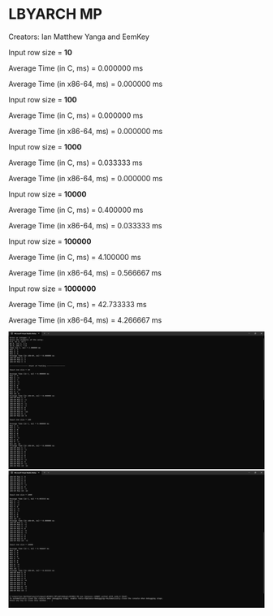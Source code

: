 # LBYARCH MP
Creators: Ian Matthew Yanga and EemKey

Input row size = **10**

Average Time (in C, ms) = 0.000000 ms

Average Time (in x86-64, ms) = 0.000000 ms

Input row size = **100**

Average Time (in C, ms) = 0.000000 ms

Average Time (in x86-64, ms) = 0.000000 ms

Input row size = **1000**

Average Time (in C, ms) = 0.033333 ms

Average Time (in x86-64, ms) = 0.000000 ms

Input row size = **10000**

Average Time (in C, ms) = 0.400000 ms

Average Time (in x86-64, ms) = 0.033333 ms

Input row size = **100000**

Average Time (in C, ms) = 4.100000 ms

Average Time (in x86-64, ms) = 0.566667 ms

Input row size = **1000000**

Average Time (in C, ms) = 42.733333 ms

Average Time (in x86-64, ms) = 4.266667 ms

![](images/terminal%201.png)
![](images/terminal%202.png)
